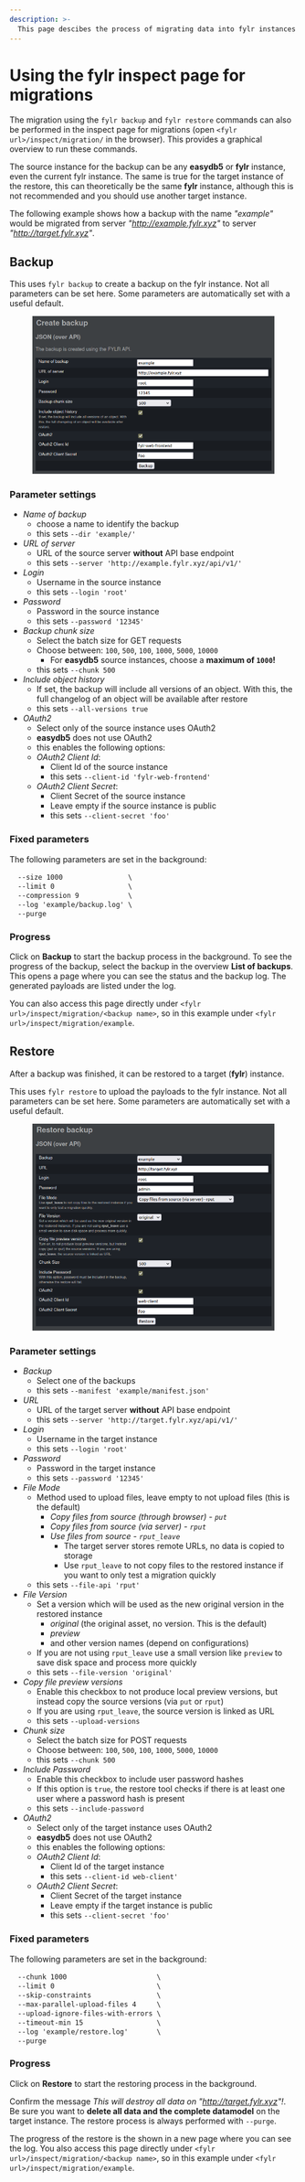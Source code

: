```yaml
---
description: >-
  This page descibes the process of migrating data into fylr instances using the /inspect/migration page in fylr
---
```


# Using the fylr inspect page for migrations

The migration using the `fylr backup` and `fylr restore` commands can also be performed in the inspect page for migrations (open `<fylr url>/inspect/migration/` in the browser). This provides a graphical overview to run these commands.

The source instance for the backup can be any **easydb5** or **fylr** instance, even the current fylr instance. The same is true for the target instance of the restore, this can theoretically be the same **fylr** instance, although this is not recommended and you should use another target instance.

The following example shows how a backup with the name *"example"* would be migrated from server *"http://example.fylr.xyz"* to server *"http://target.fylr.xyz"*.

## Backup

This uses `fylr backup` to create a backup on the fylr instance. Not all parameters can be set here. Some parameters are automatically set with a useful default.

<figure><img src="../../.gitbook/assets/fylr-inspect-migration-backup.png" alt="fylr inspect/migration page: create backup"><figcaption></figcaption></figure>

### Parameter settings

* *Name of backup*
  * choose a name to identify the backup
  * this sets `--dir 'example/'`
* *URL of server*
  * URL of the source server **without** API base endpoint
  * this sets `--server 'http://example.fylr.xyz/api/v1/'`
* *Login*
  * Username in the source instance
  * this sets `--login 'root'`
* *Password*
  * Password in the source instance
  * this sets `--password '12345'`
* *Backup chunk size*
  * Select the batch size for GET requests
  * Choose between: `100`, `500`, `100`, `1000`, `5000`, `10000`
    * For **easydb5** source instances, choose a **maximum of `1000`!**
  * this sets `--chunk 500`
* *Include object history*
  * If set, the backup will include all versions of an object. With this, the full changelog of an object will be available after restore
  * this sets `--all-versions true`
* *OAuth2*
  * Select only of the source instance uses OAuth2
  * **easydb5** does not use OAuth2
  * this enables the following options:
  * *OAuth2 Client Id*:
    * Client Id of the source instance
    * this sets `--client-id 'fylr-web-frontend'`
  * *OAuth2 Client Secret*:
    * Client Secret of the source instance
    * Leave empty if the source instance is public
    * this sets `--client-secret 'foo'`

### Fixed parameters

The following parameters are set in the background:

```
  --size 1000                \
  --limit 0                  \
  --compression 9            \
  --log 'example/backup.log' \
  --purge
```

### Progress

Click on **Backup** to start the backup process in the background. To see the progress of the backup, select the backup in the overview **List of backups**. This opens a page where you can see the status and the backup log. The generated payloads are listed under the log.

You can also access this page directly under `<fylr url>/inspect/migration/<backup name>`, so in this example under `<fylr url>/inspect/migration/example`.

## Restore

After a backup was finished, it can be restored to a target (**fylr**) instance.

This uses `fylr restore` to upload the payloads to the fylr instance. Not all parameters can be set here. Some parameters are automatically set with a useful default.

<figure><img src="../../.gitbook/assets/fylr-inspect-migration-restore.png" alt="fylr inspect/migration page: restore a backup"><figcaption></figcaption></figure>

### Parameter settings

* *Backup*
  * Select one of the backups
  * this sets `--manifest 'example/manifest.json'`
* *URL*
  * URL of the target server **without** API base endpoint
  * this sets `--server 'http://target.fylr.xyz/api/v1/'`
* *Login*
  * Username in the target instance
  * this sets `--login 'root'`
* *Password*
  * Password in the target instance
  * this sets `--password '12345'`
* *File Mode*
  * Method used to upload files, leave empty to not upload files (this is the default)
    * *Copy files from source (through browser) - `put`*
    * *Copy files from source (via server) - `rput`*
    * *Use files from source - `rput_leave`*
      * The target server stores remote URLs, no data is copied to storage
      * Use `rput_leave` to not copy files to the restored instance if you want to only test a migration quickly
  * this sets `--file-api 'rput'`
* *File Version*
  * Set a version which will be used as the new original version in the restored instance
    * *original* (the original asset, no version. This is the default)
    * *preview*
    * and other version names (depend on configurations)
  * If you are not using `rput_leave` use a small version like `preview` to save disk space and process more quickly
  * this sets `--file-version 'original'`
* *Copy file preview versions*
  * Enable this checkbox to not produce local preview versions, but instead copy the source versions (via `put` or `rput`)
  * If you are using `rput_leave`, the source version is linked as URL
  * this sets `--upload-versions`
* *Chunk size*
  * Select the batch size for POST requests
  * Choose between: `100`, `500`, `100`, `1000`, `5000`, `10000`
  * this sets `--chunk 500`
* *Include Password*
  * Enable this checkbox to include user password hashes
  * If this option is `true`, the restore tool checks if there is at least one user where a password hash is present
  * this sets `--include-password`
* *OAuth2*
  * Select only of the target instance uses OAuth2
  * **easydb5** does not use OAuth2
  * this enables the following options:
  * *OAuth2 Client Id*:
    * Client Id of the target instance
    * this sets `--client-id web-client'`
  * *OAuth2 Client Secret*:
    * Client Secret of the target instance
    * Leave empty if the target instance is public
    * this sets `--client-secret 'foo'`

### Fixed parameters

The following parameters are set in the background:

```
  --chunk 1000                      \
  --limit 0                         \
  --skip-constraints                \
  --max-parallel-upload-files 4     \
  --upload-ignore-files-with-errors \
  --timeout-min 15                  \
  --log 'example/restore.log'       \
  --purge
```

### Progress

Click on **Restore** to start the restoring process in the background.

Confirm the message *This will destroy all data on "http://target.fylr.xyz"!*. Be sure you want to **delete all data and the complete datamodel** on the target instance. The restore process is always performed with `--purge`.

The progress of the restore is the shown in a new page where you can see the log. You also access this page directly under `<fylr url>/inspect/migration/<backup name>`, so in this example under `<fylr url>/inspect/migration/example`.

